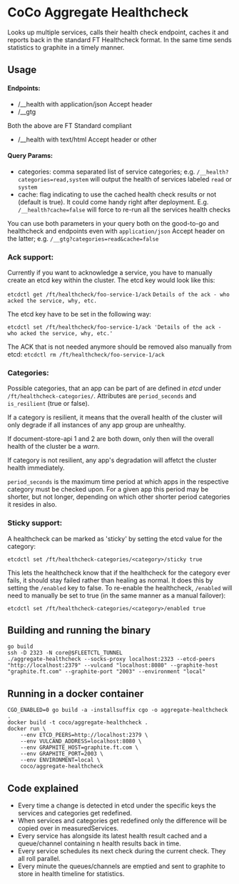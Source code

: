 # CoCo Aggregate Healthcheck

Looks up multiple services, calls their health check endpoint, caches it and reports back in the standard FT Healthcheck format.
In the same time sends statistics to graphite in a timely manner.

## Usage


#### Endpoints:

* /__health with application/json Accept header
* /__gtg

Both the above are FT Standard compliant

* /__health with text/html Accept header or other

#### Query Params:

* categories: comma separated list of service categories; e.g. `/__health?categories=read,system` will output the health of services labeled `read` or `system`
* cache: flag indicating to use the cached health check results or not (default is true). It could come handy right after deployment. E.g. `/__health?cache=false` will force to re-run all the services health checks

You can use both parameters in your query both on the good-to-go and healthcheck and endpoints even with `application/json` Accept header on the latter; e.g. `/__gtg?categories=read&cache=false`

### Ack support:

Currently if you want to acknowledge a service, you have to manually create an etcd key within the cluster. The etcd key would look like this:

`etcdctl get /ft/healthcheck/foo-service-1/ack`
 `Details of the ack - who acked the service, why, etc.`

The etcd key have to be set in the following way:

`etcdctl set /ft/healthcheck/foo-service-1/ack 'Details of the ack - who acked the service, why, etc.'`

The ACK that is not needed anymore should be removed also manually from etcd: `etcdctl rm /ft/healthcheck/foo-service-1/ack`

### Categories:

Possible categories, that an app can be part of are defined in _etcd_ under `/ft/healthcheck-categories/`. Attributes are `period_seconds` and `is_resilient` (true or false).

If a category is resilient, it means that the overall health of the cluster will only degrade if all instances of any app group are unhealthy.

If document-store-api 1 and 2 are both down, only then will the overall health of the cluster be a _warn_.

If category is not resilient, any app's degradation will affetct the cluster health immediately.

`period_seconds` is the maximum time period at which apps in the respective category must be checked upon. For a given app this period may be shorter, but not longer, depending on which other shorter period categories it resides in also.

### Sticky support:

A healthcheck can be marked as 'sticky' by setting the etcd value for the category:

`etcdctl set /ft/healthcheck-categories/<category>/sticky true`

This lets the healthcheck know that if the healthcheck for the category ever fails, it should stay failed rather than healing as normal.  It does this by setting the `/enabled` key to false.  To re-enable the healthcheck, `/enabled` will need to manually be set to true (in the same manner as a manual failover):

`etcdctl set /ft/healthcheck-categories/<category>/enabled true`

## Building and running the binary

```
go build
ssh -D 2323 -N core@$FLEETCTL_TUNNEL
./aggregate-healthcheck --socks-proxy localhost:2323 --etcd-peers "http://localhost:2379" --vulcand "localhost:8080" --graphite-host "graphite.ft.com" --graphite-port "2003" --environment "local"
```

## Running in a docker container

```
CGO_ENABLED=0 go build -a -installsuffix cgo -o aggregate-healthcheck .
docker build -t coco/aggregate-healthcheck .
docker run \
    --env ETCD_PEERS=http://localhost:2379 \
    --env VULCAND_ADDRESS=localhost:8080 \
	--env GRAPHITE_HOST=graphite.ft.com \
	--env GRAPHITE_PORT=2003 \
	--env ENVIRONMENT=local \
    coco/aggregate-healthcheck
```

## Code explained

* Every time a change is detected in etcd under the specific keys the services and categories get redefined.
* When services and categories get redefined only the difference will be copied over in measuredServices.
* Every service has alongside its latest health result cached and a queue/channel containing n health results back in time.
* Every service schedules its next check during the current check. They all roll parallel.
* Every minute the queues/channels are emptied and sent to graphite to store in health timeline for statistics.
